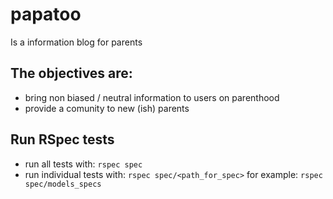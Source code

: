 # papatoo
Is a information blog for parents
## The objectives are:
- bring non biased / neutral information to users on parenthood
- provide a comunity to new (ish) parents

## Run RSpec tests
- run all tests with:
    `rspec spec`
- run individual tests with:
    `rspec spec/<path_for_spec>`
  for example:
    `rspec spec/models_specs`
